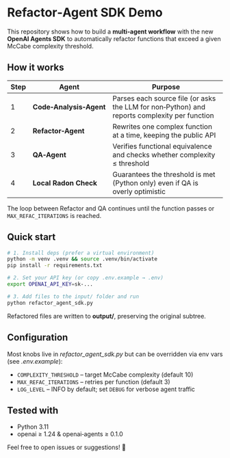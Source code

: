 # Refactor‑Agent SDK Demo

This repository shows how to build a **multi‑agent workflow** with the new
**OpenAI Agents SDK** to automatically refactor functions that exceed a given
McCabe complexity threshold.

## How it works

| Step | Agent | Purpose |
|------|-------|---------|
| 1 | **Code‑Analysis‑Agent** | Parses each source file (or asks the LLM for non‑Python) and reports complexity per function |
| 2 | **Refactor‑Agent** | Rewrites one complex function at a time, keeping the public API |
| 3 | **QA‑Agent** | Verifies functional equivalence and checks whether complexity ≤ threshold |
| 4 | **Local Radon Check** | Guarantees the threshold is met (Python only) even if QA is overly optimistic |

The loop between Refactor and QA continues until the function passes or
`MAX_REFAC_ITERATIONS` is reached.

## Quick start

```bash
# 1. Install deps (prefer a virtual environment)
python -m venv .venv && source .venv/bin/activate
pip install -r requirements.txt

# 2. Set your API key (or copy .env.example → .env)
export OPENAI_API_KEY=sk-...

# 3. Add files to the input/ folder and run
python refactor_agent_sdk.py
```

Refactored files are written to **output/**, preserving the original subtree.

## Configuration

Most knobs live in *refactor_agent_sdk.py* but can be overridden via env vars
(see *.env.example*):

* `COMPLEXITY_THRESHOLD` – target McCabe complexity (default 10)
* `MAX_REFAC_ITERATIONS` – retries per function (default 3)
* `LOG_LEVEL` – INFO by default; set `DEBUG` for verbose agent traffic

## Tested with

* Python 3.11
* openai ≥ 1.24 & openai‑agents ≥ 0.1.0

Feel free to open issues or suggestions! 🎉

